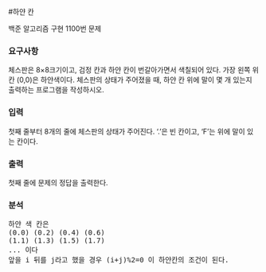 #하얀 칸
<p>
백준 알고리즘 구현 1100번 문제
</p>

### 요구사항
체스판은 8×8크기이고, 검정 칸과 하얀 칸이 번갈아가면서 색칠되어 있다. 가장 왼쪽 위칸 (0,0)은 하얀색이다. 체스판의 상태가 주어졌을 때, 하얀 칸 위에 말이 몇 개 있는지 출력하는 프로그램을 작성하시오.

### 입력
첫째 줄부터 8개의 줄에 체스판의 상태가 주어진다. ‘.’은 빈 칸이고, ‘F’는 위에 말이 있는 칸이다.

### 출력
첫째 줄에 문제의 정답을 출력한다.
### 분석
<pre>
하얀 색 칸은 
(0.0) (0.2) (0.4) (0.6)
(1.1) (1.3) (1.5) (1.7)
... 이다 
앞을 i 뒤를 j라고 했을 경우 (i+j)%2=0 이 하얀칸의 조건이 된다.


</pre>